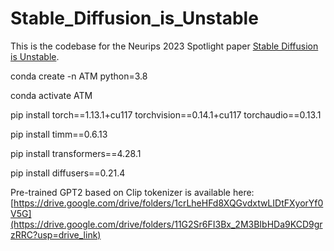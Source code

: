 # Stable_Diffusion_is_Unstable
This is the codebase for the Neurips 2023 Spotlight paper [Stable Diffusion is Unstable](https://arxiv.org/abs/2306.02583).



conda create -n ATM python=3.8

conda activate ATM

pip install torch==1.13.1+cu117 torchvision==0.14.1+cu117 torchaudio==0.13.1

pip install timm==0.6.13

pip install transformers==4.28.1

pip install diffusers==0.21.4


Pre-trained GPT2 based on Clip tokenizer is available here: [https://drive.google.com/drive/folders/1crLheHFd8XQGvdxtwLIDtFXyorYf0V5G](https://drive.google.com/drive/folders/11G2Sr6FI3Bx_2M3BIbHDa9KCD9grzRRC?usp=drive_link)
